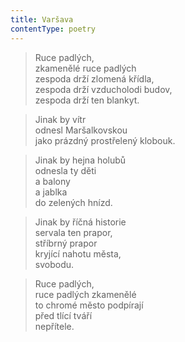 ```yaml
---
title: Varšava
contentType: poetry
---
```


> Ruce padlých,  
> zkamenělé ruce padlých  
> zespoda drží zlomená křídla,  
> zespoda drží vzducholodi budov,  
> zespoda drží ten blankyt.

  

> Jinak by vítr  
> odnesl Maršalkovskou  
> jako prázdný prostřelený klobouk.

  

> Jinak by hejna holubů  
> odnesla ty děti  
> a balony  
> a jablka  
> do zelených hnízd.

  

> Jinak by říčná historie  
> servala ten prapor,  
> stříbrný prapor  
> kryjící nahotu města,  
> svobodu.

  

> Ruce padlých,  
> ruce padlých zkamenělé  
> to chromé město podpírají  
> před tlící tváří  
> nepřítele.
